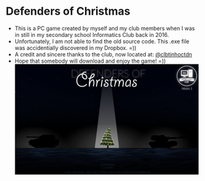 # Defenders of Christmas
  - This is a PC game created by myself and my club members when I was in still in my secondary school Informatics Club back in 2016.
  - Unfortunately, I am not able to find the old source code. This .exe file was accidentially discovered in my Dropbox. =))
  - A credit and sincere thanks to the club, now located at: [@clbtinhoctdn](https://www.facebook.com/clbtinhoctdn/)
  - Hope that somebody will download and enjoy the game! =))![Final Poster](https://github.com/ncduy0303/Side-projects/blob/master/Defenders%20of%20Christmas/final%20poster.jpg)
